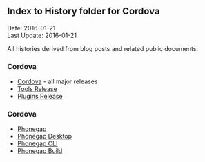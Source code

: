 ## Index to History folder for Cordova ##
Date: 2016-01-21<br>
Last Update: 2016-01-21

All histories derived from blog posts and related public documents.

### Cordova ###
- [Cordova](cordova.md) - all major releases
- [Tools Release](cordova-tools.md)
- [Plugins Release](cordova-plugins.md)

### Cordova ###
- [Phonegap](phonegap.md)
- [Phonegap Desktop](phonegap-desktop.md)
- [Phonegap CLI]()
- [Phonegap Build]()
